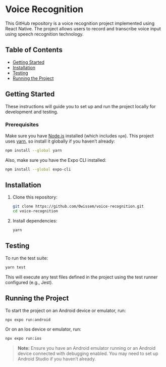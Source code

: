 
# Voice Recognition

This GitHub repository is a voice recognition project implemented using React Native. The project allows users to record and transcribe voice input using speech recognition technology.
## Table of Contents

- [Getting Started](#getting-started)
- [Installation](#installation)
- [Testing](#testing)
- [Running the Project](#running-the-project)

## Getting Started

These instructions will guide you to set up and run the project locally for development and testing.

### Prerequisites

Make sure you have [Node.js](https://nodejs.org/) installed (which includes `npm`). This project uses [yarn](https://yarnpkg.com/), so install it globally if you haven’t already:

```bash
npm install --global yarn
```

Also, make sure you have the Expo CLI installed:

```bash
npm install --global expo-cli
```

## Installation

1. Clone this repository:

    ```bash
    git clone https://github.com/0wissem/voice-recognition.git
    cd voice-recognition
    ```

2. Install dependencies:

    ```bash
    yarn
    ```

## Testing

To run the test suite:

```bash
yarn test
```

This will execute any test files defined in the project using the test runner configured (e.g., Jest).

## Running the Project

To start the project on an Android device or emulator, run:

```bash
npx expo run:android
```
Or on an Ios device or emulator, run:

```bash
npx expo run:ios
```

> **Note:** Ensure you have an Android emulator running or an Android device connected with debugging enabled. You may need to set up Android Studio if you haven’t already.

